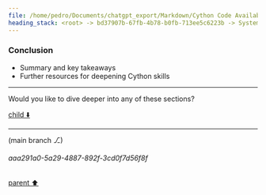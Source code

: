 ```yaml
---
file: /home/pedro/Documents/chatgpt_export/Markdown/Cython Code Availability.md
heading_stack: <root> -> bd37907b-67fb-4b78-b0fb-713ee5c6223b -> System -> 63bfd26c-ef54-45e1-9f04-fd6737297b25 -> System -> aaa2bcf0-05ef-44ed-97ee-fdece4f86d1e -> User -> 35ba7f8e-54c5-40bf-a04a-47391a0a871f -> Assistant -> 2d32b217-45dc-4604-af02-216e0e496a3b -> Tool -> 276f8111-9137-42a5-a7c8-b6a3bb187f72 -> Assistant -> aaa22d0e-0d3d-4e9c-8649-5b23012611cf -> User -> fbeb3ea1-d269-44f8-8fb1-4266b515ef66 -> Assistant -> Comprehensive Guide to Cython for Python Experts -> Introduction -> Setup and Installation -> Cython Syntax Basics -> Cythonizing Python Code -> Interfacing with C/C++ -> Performance Optimization -> Memory Management -> Parallelism -> Error Handling and Debugging -> Advanced Features -> Best Practices -> Case Studies -> Conclusion
---
```

### Conclusion
- Summary and key takeaways
- Further resources for deepening Cython skills

---

Would you like to dive deeper into any of these sections?

[child ⬇️](#aaa291a0-5a29-4887-892f-3cd0f7d56f8f)

---

(main branch ⎇)
###### aaa291a0-5a29-4887-892f-3cd0f7d56f8f
[parent ⬆️](#fbeb3ea1-d269-44f8-8fb1-4266b515ef66)
